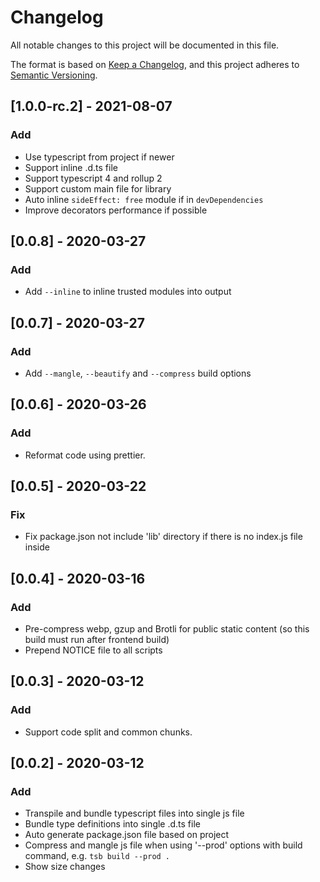 # Changelog

All notable changes to this project will be documented in this file.

The format is based on [Keep a Changelog](https://keepachangelog.com/en/1.0.0/),
and this project adheres to [Semantic Versioning](https://semver.org/spec/v2.0.0.html).

<!-- markdownlint-disable MD024 -->

## [1.0.0-rc.2] - 2021-08-07

### Add

- Use typescript from project if newer
- Support inline .d.ts file
- Support typescript 4 and rollup 2
- Support custom main file for library
- Auto inline `sideEffect: free` module if in `devDependencies`
- Improve decorators performance if possible

## [0.0.8] - 2020-03-27

### Add

- Add `--inline` to inline trusted modules into output

## [0.0.7] - 2020-03-27

### Add

- Add `--mangle`, `--beautify` and `--compress` build options

## [0.0.6] - 2020-03-26

### Add

- Reformat code using prettier.

## [0.0.5] - 2020-03-22

### Fix

- Fix package.json not include 'lib' directory if there is no index.js file inside

## [0.0.4] - 2020-03-16

### Add

- Pre-compress webp, gzup and Brotli for public static content (so this build must run after frontend build)
- Prepend NOTICE file to all scripts

## [0.0.3] - 2020-03-12

### Add

- Support code split and common chunks.

## [0.0.2] - 2020-03-12

### Add

- Transpile and bundle typescript files into single js file
- Bundle type definitions into single .d.ts file
- Auto generate package.json file based on project
- Compress and mangle js file when using '--prod' options with build command, e.g. `tsb build --prod .`
- Show size changes
